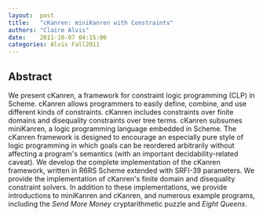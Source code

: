 ```yaml
--- 
layout:  post 
title:   "cKanren: miniKanren with Constraints"
authors: "Claire Alvis" 
date:    2011-10-07 04:15:00 
categories: Alvis Fall2011
--- 
```

## Abstract

We present cKanren, a framework for constraint logic programming (CLP) in
Scheme. cKanren allows programmers to easily define, combine, and use different
kinds of constraints. cKanren includes constraints over finite domains and
disequality constraints over tree terms. cKanren subsumes miniKanren, a logic
programming language embedded in Scheme.  The cKanren framework is designed to
encourage an especially pure style of logic programming in which goals can be
reordered arbitrarily without affecting a program's semantics (with an
important decidability-related caveat).  We develop the complete implementation
of the cKanren framework, written in R6RS Scheme extended with SRFI-39
parameters. We provide the implementation of cKanren's finite domain and
disequality constraint solvers. In addition to these implementations, we provide
introductions to miniKanren and cKanren, and numerous example programs,
including the *Send More Money* cryptarithmetic puzzle and *Eight Queens*.


